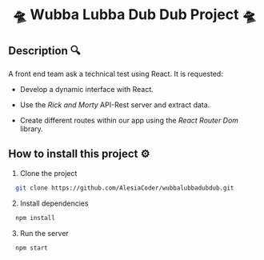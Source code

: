 <h1 align="center">🛸 Wubba Lubba Dub Dub Project 🛸</h1>


## Description 🔍
A front end team ask a technical test using React. It is requested:

- Develop a dynamic interface with React.

- Use the *Rick and Morty* API-Rest server and extract data.

- Create different routes within our app using the *React Router Dom* library.

## How to install this project ⚙️
1. Clone the project
```bash
  git clone https://github.com/AlesiaCoder/wubbalubbadubdub.git
```
2. Install dependencies
```bash
  npm install
```
3. Run the server
```bash
  npm start
```
